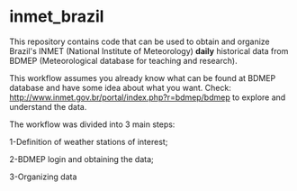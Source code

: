 # inmet_brazil

This repository contains code that can be used to obtain and organize Brazil's INMET (National Institute of Meteorology) **daily** historical data from BDMEP (Meteorological database for teaching and research).

This workflow assumes you already know what can be found at BDMEP database and have some idea about what you want. Check: http://www.inmet.gov.br/portal/index.php?r=bdmep/bdmep to explore and understand the data.

The workflow was divided into 3 main steps: 

1-Definition of weather stations of interest;

2-BDMEP login and obtaining the data;

3-Organizing data

